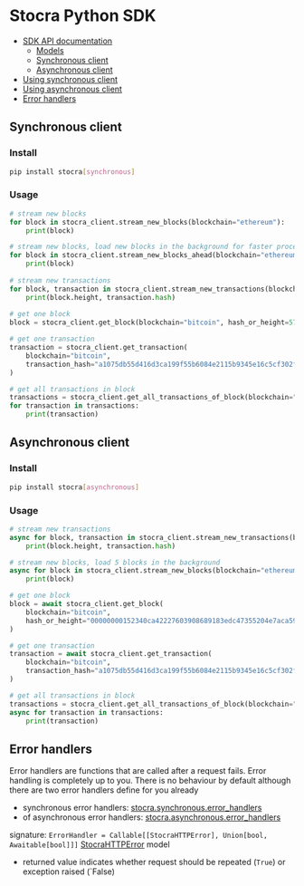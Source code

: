 # Stocra Python SDK
- [SDK API documentation](https://stocra.github.io/sdk-python/)
  - [Models](https://stocra.github.io/sdk-python/stocra/models.html)
  - [Synchronous client](https://stocra.github.io/sdk-python/stocra/synchronous/client.html)
  - [Asynchronous client](https://stocra.github.io/sdk-python/stocra/asynchronous/client.html)
- [Using synchronous client](#synchronous-client)
- [Using asynchronous client](#asynchronous-client)
- [Error handlers](#error-handlers)

## Synchronous client
### Install
```bash
pip install stocra[synchronous]
```
### Usage
```python
# stream new blocks
for block in stocra_client.stream_new_blocks(blockchain="ethereum"):
    print(block)

# stream new blocks, load new blocks in the background for faster processing. Work only with executor
for block in stocra_client.stream_new_blocks_ahead(blockchain="ethereum"):
    print(block)
    
# stream new transactions
for block, transaction in stocra_client.stream_new_transactions(blockchain="ethereum"):
    print(block.height, transaction.hash)
    
# get one block
block = stocra_client.get_block(blockchain="bitcoin", hash_or_height=57043)

# get one transaction
transaction = stocra_client.get_transaction(
    blockchain="bitcoin", 
    transaction_hash="a1075db55d416d3ca199f55b6084e2115b9345e16c5cf302fc80e9d5fbf5d48d"
)

# get all transactions in block
transactions = stocra_client.get_all_transactions_of_block(blockchain="bitcoin", block=block) 
for transaction in transactions:
    print(transaction)

```
## Asynchronous client
### Install
```bash
pip install stocra[asynchronous]
```
### Usage
```python
# stream new transactions
async for block, transaction in stocra_client.stream_new_transactions(blockchain="ethereum"):
    print(block.height, transaction.hash)

# stream new blocks, load 5 blocks in the background
async for block in stocra_client.stream_new_blocks(blockchain="ethereum", n_blocks_ahead=5):
    print(block)

# get one block
block = await stocra_client.get_block(
    blockchain="bitcoin",
    hash_or_height="00000000152340ca42227603908689183edc47355204e7aca59383b0aaac1fd8"
)

# get one transaction
transaction = await stocra_client.get_transaction(
    blockchain="bitcoin",
    transaction_hash="a1075db55d416d3ca199f55b6084e2115b9345e16c5cf302fc80e9d5fbf5d48d", 
)

# get all transactions in block
transactions = stocra_client.get_all_transactions_of_block(blockchain="bitcoin", block=block)
async for transaction in transactions:
    print(transaction)
```
## Error handlers
Error handlers are functions that are called after a request fails. 
Error handling is completely up to you. There is no behaviour by default although there are two error handlers define for you already 
- synchronous error handlers: [stocra.synchronous.error_handlers](https://stocra.github.io/sdk-python/stocra/synchronous/error_handlers.html)
- of asynchronous error handlers: [stocra.asynchronous.error_handlers](https://stocra.github.io/sdk-python/stocra/asynchronous/error_handlers.html)

signature: `ErrorHandler = Callable[[StocraHTTPError], Union[bool, Awaitable[bool]]]`
[StocraHTTPError](https://stocra.github.io/sdk-python/stocra/models.html#StocraHTTPError) model
- returned value indicates whether request should be repeated (`True`) or exception raised (`False)

